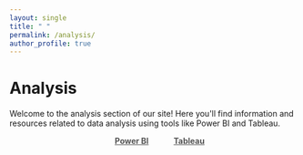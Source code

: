 ```yaml
---
layout: single
title: " "
permalink: /analysis/
author_profile: true
---
```

# Analysis

Welcome to the analysis section of our site! Here you'll find information and resources related to data analysis using tools like Power BI and Tableau.

<div class="container">
  <ul class="nav nav-tabs">
    <li class="{% if page.url == '/analysis/power-bi/' %}active{% endif %}"><a href="/analysis/power-bi/">Power BI</a></li>
    <li class="{% if page.url == '/analysis/tableau/' %}active{% endif %}"><a href="/analysis/tableau/">Tableau</a></li>
  </ul>
</div>

<style>
.nav-tabs {
  border-bottom: none;
  text-align: center;
}

.nav-tabs > li {
  display: inline-block;
  float: none;
}

.nav-tabs > li > a {
  border: none;
  color: #555;
  font-weight: bold;
  padding: 10px 20px;
}

.nav-tabs > li.active > a,
.nav-tabs > li.active > a:focus {
  border: none;
  color: #555;
  font-weight: bold;
  background-color: #fff;
}

.nav-tabs > li > a:hover {
  border: none;
  color: #555;
  font-weight: bold;
  background-color: #fff;
}
</style>

<script src="https://code.jquery.com/jquery-3.6.0.min.js"></script>
<script src="https://maxcdn.bootstrapcdn.com/bootstrap/3.4.1/js/bootstrap.min.js"></script>
